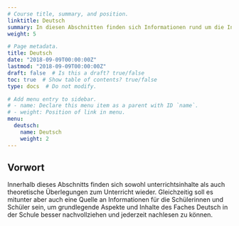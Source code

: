 ```yaml
---
# Course title, summary, and position.
linktitle: Deutsch
summary: In diesen Abschnitten finden sich Informationen rund um die Inhalte im Fach Deutsch.
weight: 5

# Page metadata.
title: Deutsch
date: "2018-09-09T00:00:00Z"
lastmod: "2018-09-09T00:00:00Z"
draft: false  # Is this a draft? true/false
toc: true  # Show table of contents? true/false
type: docs  # Do not modify.

# Add menu entry to sidebar.
# - name: Declare this menu item as a parent with ID `name`.
# - weight: Position of link in menu.
menu:
  deutsch:
    name: Deutsch
    weight: 2
---
```


## Vorwort

Innerhalb dieses Abschnitts finden sich sowohl unterrichtsinhalte als auch theoretische Überlegungen zum Unterricht wieder. Gleichzeitig soll es mitunter aber auch eine Quelle an Informationen für die Schülerinnen und Schüler sein, um grundlegende Aspekte und Inhalte des Faches Deutsch in der Schule besser nachvollziehen und jederzeit nachlesen zu können.
